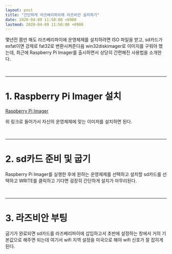 ```yaml
---
layout: post
title: "간단하게 라즈베리파이에 라즈비안 설치하기"
date: 2020-04-09 11:50:00 +0900
lastmod: 2020-04-09 11:50:00 +0900
---
```


몇년전 쯤만 해도 라즈베리파이에 운영체제를 설치하려면 ISO 파일을 받고, sd카드가 exfat이면 강제로 fat32로 변환시켜준다음 win32diskimager로 이미지를 구워야 했는데, 최근에 Raspberry Pi Imager를 출시하면서 상당히 간편해진 사용법을 소개한다.

<br/>

---

# 1. Raspberry Pi Imager 설치

[Raspberry Pi Imager](https://www.raspberrypi.org/downloads/)

위 링크로 들어가서 자신의 운영체제에 맞는 이미저를 설치하면 된다.

<br/>

---

# 2. sd카드 준비 및 굽기

Raspberry Pi Imager를 실행한 후에 원하는 운영체제를 선택하고 설치할 sd카드를 선택하고 WRITE를 클릭하고 기다면 굉장히 간단하게 설치가 마무리된다.

<br/>

---

# 3. 라즈비안 부팅

굽기가 완료되면 sd카드를 라즈베리파이에 삽입하고서 초반에 설정하는 창에서 거의 기본값으로 해주면 되는데 여기서 wifi 지역 설정을 미국으로 해야 wifi 신호가 잘 잡히게 된다.